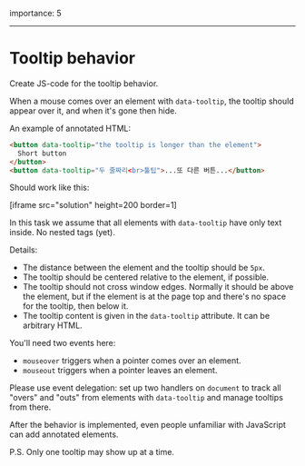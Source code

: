 importance: 5

---

# Tooltip behavior

Create JS-code for the tooltip behavior.

When a mouse comes over an element with `data-tooltip`, the tooltip should appear over it, and when it's gone then hide.

An example of annotated HTML:

```html
<button data-tooltip="the tooltip is longer than the element">
  Short button
</button>
<button data-tooltip="두 줄짜리<br>툴팁">...또 다른 버튼...</button>
```

Should work like this:

[iframe src="solution" height=200 border=1]

In this task we assume that all elements with `data-tooltip` have only text inside. No nested tags (yet).

Details:

- The distance between the element and the tooltip should be `5px`.
- The tooltip should be centered relative to the element, if possible.
- The tooltip should not cross window edges. Normally it should be above the element, but if the element is at the page top and there's no space for the tooltip, then below it.
- The tooltip content is given in the `data-tooltip` attribute. It can be arbitrary HTML.

You'll need two events here:

- `mouseover` triggers when a pointer comes over an element.
- `mouseout` triggers when a pointer leaves an element.

Please use event delegation: set up two handlers on `document` to track all "overs" and "outs" from elements with `data-tooltip` and manage tooltips from there.

After the behavior is implemented, even people unfamiliar with JavaScript can add annotated elements.

P.S. Only one tooltip may show up at a time.
